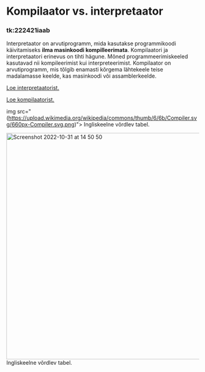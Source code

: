 <!DOCTYPE html>
<html>
<body>

<h1>Kompilaator vs. interpretaator</h1>

<h3>tk:222421iaab</h3>

</body>
</html>


   Interpretaator on arvutiprogramm, mida kasutakse programmikoodi käivitamiseks <b>ilma masinkoodi kompilleerimata</b>. Kompilaatori ja interpretaatori erinevus on tihti hägune. Mõned programmeerimiskeeled kasutavad nii kompileerimist kui interpreteerimist. Kompilaator on arvutiprogramm, mis tõlgib enamasti kõrgema lähtekeele teise madalamasse keelde, kas masinkoodi või assamblerkeelde.

<a href="https://en.wikipedia.org/wiki/Interpreter_(computing)"> Loe interpretaatorist.</a>

<a href="https://en.wikipedia.org/wiki/Compiler"> Loe kompilaatorist.</a>

img src="(https://upload.wikimedia.org/wikipedia/commons/thumb/6/6b/Compiler.svg/660px-Compiler.svg.png)"> Ingliskeelne võrdlev tabel.


<img width="593" alt="Screenshot 2022-10-31 at 14 50 50" src="https://user-images.githubusercontent.com/117080434/199012115-3a1221f9-c96e-4875-9ae4-5d417dbfcb0f.png"> Ingliskeelne võrdlev tabel.
